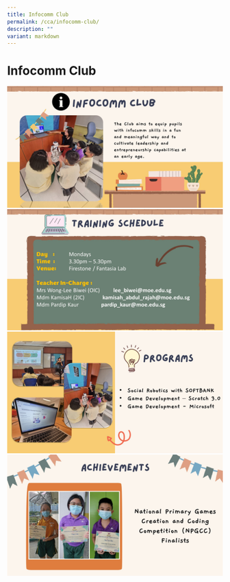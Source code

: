 ```yaml
---
title: Infocomm Club
permalink: /cca/infocomm-club/
description: ""
variant: markdown
---
```

# Infocomm Club

![](/images/CCAs/InfoCommClub/2024_InfoComm_Slide1.JPG)
![](/images/CCAs/InfoCommClub/2024_InfoComm_Slide2.JPG)
![](/images/CCAs/InfoCommClub/2024_InfoComm_Slide4.JPG)
![](/images/CCAs/InfoCommClub/2024_InfoComm_Slide5.JPG)